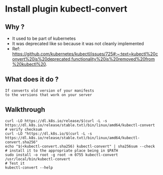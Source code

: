 # Install plugin kubectl-convert

## Why ?

  * It used to be part of kubernetes 
  * It was deprecated like so because it was not cleanly implemented
  * Ref: https://github.com/kubernetes/kubectl/issues/725#:~:text=kubectl%20convert%20is%20deprecated,functionality%20is%20removed%20from%20kubectl%20.

## What does it do ?

```
If converts old version of your manifests
to the versions that work on your server 
```

## Walkthrough 

```
curl -LO https://dl.k8s.io/release/$(curl -L -s https://dl.k8s.io/release/stable.txt)/bin/linux/amd64/kubectl-convert
# verify checksum 
curl -LO "https://dl.k8s.io/$(curl -L -s https://dl.k8s.io/release/stable.txt)/bin/linux/amd64/kubectl-convert.sha256"
echo "$(<kubectl-convert.sha256) kubectl-convert" | sha256sum --check
# install it to the appropriate place being in $PATH
sudo install -o root -g root -m 0755 kubectl-convert /usr/local/bin/kubectl-convert
# Test it
kubectl-convert --help
```
